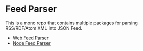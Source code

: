 # Feed Parser

This is a mono repo that contains multiple packages for parsing RSS/RDF/Atom XML into JSON Feed.

- [Web Feed Parser](packages/web/README.md)
- [Node Feed Parser](packages/node/README.md)
